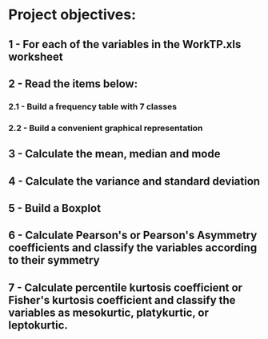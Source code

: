 # Project objectives:

## 1 - For each of the variables in the WorkTP.xls worksheet
 
## 2 - Read the items below:

### 2.1 - Build a frequency table with 7 classes
### 2.2 - Build a convenient graphical representation
   
## 3 - Calculate the mean, median and mode
 
## 4 - Calculate the variance and standard deviation

## 5 - Build a Boxplot

## 6 - Calculate Pearson's or Pearson's Asymmetry coefficients and classify the variables according to their symmetry

## 7 - Calculate percentile kurtosis coefficient or Fisher's kurtosis coefficient and classify the variables as mesokurtic, platykurtic, or leptokurtic.

